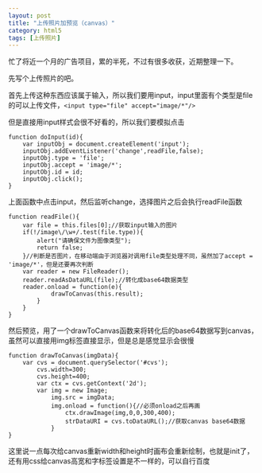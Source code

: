 ```yaml
---
layout: post
title: "上传照片加预览（canvas）"
category: html5
tags: [上传照片]
---
```

忙了将近一个月的广告项目，累的半死，不过有很多收获，近期整理一下。

先写个上传照片的吧。

首先上传这种东西应该属于输入，所以我们要用input，input里面有个类型是file的可以上传文件，`<input type="file" accept="image/*"/>`

<!-- more -->
但是直接用input样式会很不好看的，所以我们要模拟点击

    function doInput(id){
        var inputObj = document.createElement('input');
        inputObj.addEventListener('change',readFile,false);
        inputObj.type = 'file';
        inputObj.accept = 'image/*';
        inputObj.id = id;
        inputObj.click();
    }

上面函数中点击input，然后监听change，选择图片之后会执行readFile函数

    function readFile(){
        var file = this.files[0];//获取input输入的图片
        if(!/image\/\w+/.test(file.type)){
            alert("请确保文件为图像类型");
            return false;
        }//判断是否图片，在移动端由于浏览器对调用file类型处理不同，虽然加了accept = 'image/*'，但是还要再次判断
        var reader = new FileReader();
        reader.readAsDataURL(file);//转化成base64数据类型
        reader.onload = function(e){
                drawToCanvas(this.result);
            }
        }
    }

然后预览，用了一个drawToCanvas函数来将转化后的base64数据写到canvas，虽然可以直接用img标签直接显示，但是总是感觉显示会很慢

    function drawToCanvas(imgData){
        var cvs = document.querySelector('#cvs');
            cvs.width=300;
            cvs.height=400;
            var ctx = cvs.getContext('2d');
            var img = new Image;
                img.src = imgData;
                img.onload = function(){//必须onload之后再画
                    ctx.drawImage(img,0,0,300,400);
                    strDataURI = cvs.toDataURL();//获取canvas base64数据
                }
    }

这里说一点每次给canvas重新width和height时画布会重新绘制，也就是init了，还有用css给canvas高宽和字标签设置是不一样的，可以自行百度